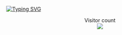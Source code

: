 <a href="https://git.io/typing-svg"><img src="https://readme-typing-svg.herokuapp.com?font=Fira+Code&pause=1000&width=435&lines=Hello+World!" alt="Typing SVG" /></a>
<p align="center">Visitor count<br><img src="https://profile-counter.glitch.me/justforeducate/count.svg" /></p>
